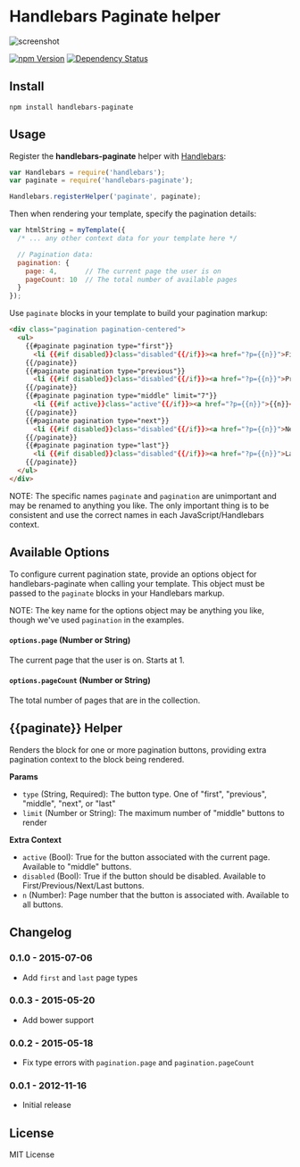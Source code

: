 # Handlebars Paginate helper

![screenshot][screenshot]

[![npm Version][npm-badge]][npm]
[![Dependency Status][dep-badge]][dep-status]

## Install

    npm install handlebars-paginate

## Usage

Register the __handlebars-paginate__ helper with [Handlebars][]:

```javascript
var Handlebars = require('handlebars');
var paginate = require('handlebars-paginate');

Handlebars.registerHelper('paginate', paginate);
```

Then when rendering your template, specify the pagination details:

```javascript
var htmlString = myTemplate({
  /* ... any other context data for your template here */

  // Pagination data:
  pagination: {
    page: 4,       // The current page the user is on
    pageCount: 10  // The total number of available pages
  }
});
```

Use `paginate` blocks in your template to build your pagination markup:

```html
<div class="pagination pagination-centered">
  <ul>
    {{#paginate pagination type="first"}}
      <li {{#if disabled}}class="disabled"{{/if}}><a href="?p={{n}}">First</a></li>
    {{/paginate}}
    {{#paginate pagination type="previous"}}
      <li {{#if disabled}}class="disabled"{{/if}}><a href="?p={{n}}">Prev</a></li>
    {{/paginate}}
    {{#paginate pagination type="middle" limit="7"}}
      <li {{#if active}}class="active"{{/if}}><a href="?p={{n}}">{{n}}</a></li>
    {{/paginate}}
    {{#paginate pagination type="next"}}
      <li {{#if disabled}}class="disabled"{{/if}}><a href="?p={{n}}">Next</a></li>
    {{/paginate}}
    {{#paginate pagination type="last"}}
      <li {{#if disabled}}class="disabled"{{/if}}><a href="?p={{n}}">Last</a></li>
    {{/paginate}}
  </ul>
</div>
```

NOTE: The specific names `paginate` and `pagination` are unimportant and may be
renamed to anything you like. The only important thing is to be consistent and
use the correct names in each JavaScript/Handlebars context.

## Available Options

To configure current pagination state, provide an options object for
handlebars-paginate when calling your template. This object must be passed to
the `paginate` blocks in your Handlebars markup.

NOTE: The key name for the options object may be anything you like, though
we've used `pagination` in the examples.

#### `options.page` (Number or String)

The current page that the user is on. Starts at 1.

#### `options.pageCount` (Number or String)

The total number of pages that are in the collection.

## {{paginate}} Helper

Renders the block for one or more pagination buttons, providing extra pagination
context to the block being rendered.

**Params**

- `type` (String, Required): The button type. One of "first", "previous", "middle", "next", or "last"
- `limit` (Number or String): The maximum number of "middle" buttons to render

**Extra Context**

- `active` (Bool): True for the button associated with the current page. Available to "middle" buttons.
- `disabled` (Bool): True if the button should be disabled. Available to First/Previous/Next/Last buttons.
- `n` (Number): Page number that the button is associated with. Available to all buttons.

## Changelog

### 0.1.0 - 2015-07-06
- Add `first` and `last` page types

### 0.0.3 - 2015-05-20
- Add bower support

### 0.0.2 - 2015-05-18
- Fix type errors with `pagination.page` and `pagination.pageCount`

### 0.0.1 - 2012-11-16
- Initial release

## License

MIT License

[screenshot]: https://github.com/olalonde/handlebars-paginate/raw/master/screenshot.png
[npm]: https://www.npmjs.org/package/handlebars-paginate
[npm-badge]: https://img.shields.io/npm/v/handlebars-paginate.svg?style=flat-square
[dep-badge]: https://img.shields.io/david/jimf/handlebars-paginate.svg?style=flat-square
[dep-status]: https://david-dm.org/jimf/handlebars-paginate
[Handlebars]: http://handlebarsjs.com/
